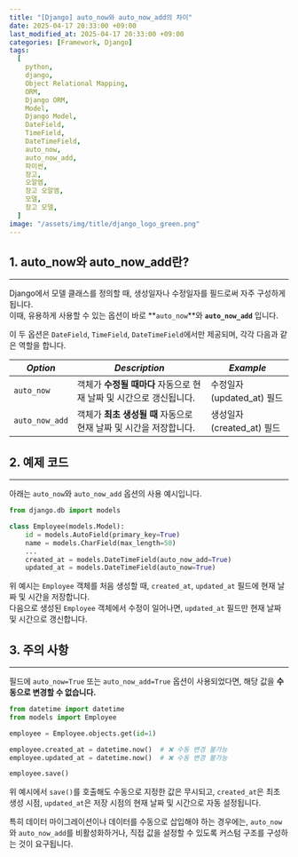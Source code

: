 ```yaml
---
title: "[Django] auto_now와 auto_now_add의 차이"
date: 2025-04-17 20:33:00 +09:00
last_modified_at: 2025-04-17 20:33:00 +09:00
categories: [Framework, Django]
tags:
  [
    python,
    django,
    Object Relational Mapping,
    ORM,
    Django ORM,
    Model,
    Django Model,
    DateField,
    TimeField,
    DateTimeField,
    auto_now,
    auto_now_add,
    파이썬,
    장고,
    오알엠,
    장고 오알엠,
    모델,
    장고 모델,
  ]
image: "/assets/img/title/django_logo_green.png"
---
```


## 1. auto_now와 auto_now_add란?
---
Django에서 모델 클래스를 정의할 때, 생성일자나 수정일자를 필드로써 자주 구성하게 됩니다.  
이때, 유용하게 사용할 수 있는 옵션이 바로 **`auto_now`**와 **`auto_now_add`** 입니다.  

이 두 옵션은 `DateField`, `TimeField`, `DateTimeField`에서만 제공되며, 각각 다음과 같은 역할을 합니다.  

|_Option_|_Description_|_Example_|
|------|------|------|
|`auto_now`|객체가 **수정될 때마다** 자동으로 현재 날짜 및 시간으로 갱신됩니다.|수정일자(updated_at) 필드|
|`auto_now_add`|객체가 **최초 생성될 때** 자동으로 현재 날짜 및 시간을 저장합니다.|생성일자(created_at) 필드|

## 2. 예제 코드
---
아래는 `auto_now`와 `auto_now_add` 옵션의 사용 예시입니다.  
```python
from django.db import models

class Employee(models.Model):
    id = models.AutoField(primary_key=True)
    name = models.CharField(max_length=50)
    ...
    created_at = models.DateTimeField(auto_now_add=True)
    updated_at = models.DateTimeField(auto_now=True)
```
위 예시는 `Employee` 객체를 처음 생성할 때, `created_at`, `updated_at` 필드에 현재 날짜 및 시간을 저장합니다.  
다음으로 생성된 `Employee` 객체에서 수정이 일어나면, `updated_at` 필드만 현재 날짜 및 시간으로 갱신합니다.  

## 3. 주의 사항
---
필드에 `auto_now=True` 또는 `auto_now_add=True` 옵션이 사용되었다면, 해당 값을 **수동으로 변경할 수 없습니다.**  
```python
from datetime import datetime
from models import Employee

employee = Employee.objects.get(id=1)

employee.created_at = datetime.now()  # ❌ 수동 변경 불가능
employee.updated_at = datetime.now()  # ❌ 수동 변경 불가능

employee.save()
```
위 예시에서 `save()`를 호출해도 수동으로 지정한 값은 무시되고, `created_at`은 최초 생성 시점, `updated_at`은 저장 시점의 현재 날짜 및 시간으로 자동 설정됩니다.  

특히 데이터 마이그레이션이나 데이터를 수동으로 삽입해야 하는 경우에는, `auto_now`와 `auto_now_add`를 비활성화하거나, 직접 값을 설정할 수 있도록 커스텀 구조를 구성하는 것이 요구됩니다.  
